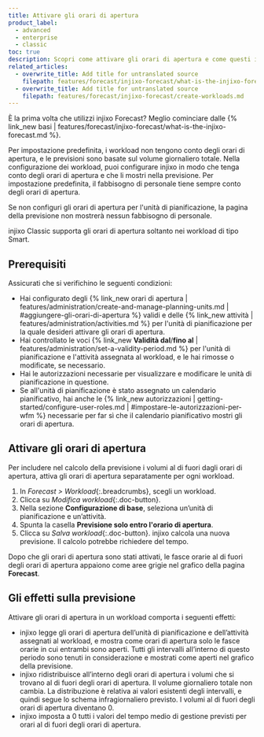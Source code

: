 ```yaml
---
title: Attivare gli orari di apertura
product_label:
  - advanced
  - enterprise
  - classic
toc: true
description: Scopri come attivare gli orari di apertura e come questi influiscono sulla previsione.
related_articles:
  - overwrite_title: Add title for untranslated source
    filepath: features/forecast/injixo-forecast/what-is-the-injixo-forecast.md
  - overwrite_title: Add title for untranslated source
    filepath: features/forecast/injixo-forecast/create-workloads.md
---
```


È la prima volta che utilizzi injixo Forecast? Meglio cominciare dalle {% link_new basi | features/forecast/injixo-forecast/what-is-the-injixo-forecast.md %}.

Per impostazione predefinita, i workload non tengono conto degli orari di apertura, e le previsioni sono basate sul volume giornaliero totale. Nella configurazione dei workload, puoi configurare injixo in modo che tenga conto degli orari di apertura e che li mostri nella previsione. Per impostazione predefinita, il fabbisogno di personale tiene sempre conto degli orari di apertura.

Se non configuri gli orari di apertura per l'unità di pianificazione, la pagina della previsione non mostrerà nessun fabbisogno di personale.

injixo Classic supporta gli orari di apertura soltanto nei workload di tipo Smart.

## Prerequisiti

Assicurati che si verifichino le seguenti condizioni:

- Hai configurato degli {% link_new orari di apertura | features/administration/create-and-manage-planning-units.md | #aggiungere-gli-orari-di-apertura %} validi e delle {% link_new attività | features/administration/activities.md %} per l'unità di pianificazione per la quale desideri attivare gli orari di apertura.
- Hai controllato le voci {% link_new **Validità dal**/**fino al** | features/administration/set-a-validity-period.md %} per l'unità di pianificazione e l'attività assegnata al workload, e le hai rimosse o modificate, se necessario.
- Hai le autorizzazioni necessarie per visualizzare e modificare le unità di pianificazione in questione.
- Se all'unità di pianificazione è stato assegnato un calendario pianificativo, hai anche le {% link_new autorizzazioni | getting-started/configure-user-roles.md | #impostare-le-autorizzazioni-per-wfm %} necessarie per far sì che il calendario pianificativo mostri gli orari di apertura.

## Attivare gli orari di apertura

Per includere nel calcolo della previsione i volumi al di fuori dagli orari di apertura, attiva gli orari di apertura separatamente per ogni workload.

1. In _Forecast > Workload_{:.breadcrumbs}, scegli un workload.
2. Clicca su _Modifica workload_{:.doc-button}.
3. Nella sezione **Configurazione di base**, seleziona un’unità di pianificazione e un’attività.
4. Spunta la casella **Previsione solo entro l'orario di apertura**.
5. Clicca su _Salva workload_{:.doc-button}.
   injixo calcola una nuova previsione. Il calcolo potrebbe richiedere del tempo.

Dopo che gli orari di apertura sono stati attivati, le fasce orarie al di fuori degli orari di apertura appaiono come aree grigie nel grafico della pagina **Forecast**.

## Gli effetti sulla previsione

Attivare gli orari di apertura in un workload comporta i seguenti effetti:

- injixo legge gli orari di apertura dell’unità di pianificazione e dell’attività assegnati al workload, e mostra come orari di apertura solo le fasce orarie in cui entrambi sono aperti. Tutti gli intervalli all’interno di questo periodo sono tenuti in considerazione e mostrati come aperti nel grafico della previsione.
- injixo ridistribuisce all’interno degli orari di apertura i volumi che si trovano al di fuori degli orari di apertura. Il volume giornaliero totale non cambia. La distribuzione è relativa ai valori esistenti degli intervalli, e quindi segue lo schema infragiornaliero previsto. I volumi al di fuori degli orari di apertura diventano 0.
- injixo imposta a 0 tutti i valori del tempo medio di gestione previsti per orari al di fuori degli orari di apertura.
